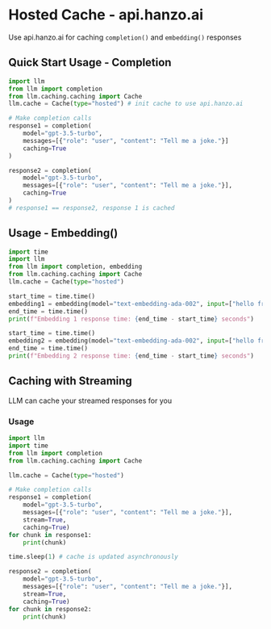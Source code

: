 # Hosted Cache - api.hanzo.ai

Use api.hanzo.ai for caching `completion()` and `embedding()` responses

## Quick Start Usage - Completion
```python
import llm
from llm import completion
from llm.caching.caching import Cache
llm.cache = Cache(type="hosted") # init cache to use api.hanzo.ai

# Make completion calls
response1 = completion(
    model="gpt-3.5-turbo", 
    messages=[{"role": "user", "content": "Tell me a joke."}]
    caching=True
)

response2 = completion(
    model="gpt-3.5-turbo", 
    messages=[{"role": "user", "content": "Tell me a joke."}],
    caching=True
)
# response1 == response2, response 1 is cached
```


## Usage - Embedding()

```python
import time
import llm
from llm import completion, embedding
from llm.caching.caching import Cache
llm.cache = Cache(type="hosted")

start_time = time.time()
embedding1 = embedding(model="text-embedding-ada-002", input=["hello from llm"*5], caching=True)
end_time = time.time()
print(f"Embedding 1 response time: {end_time - start_time} seconds")

start_time = time.time()
embedding2 = embedding(model="text-embedding-ada-002", input=["hello from llm"*5], caching=True)
end_time = time.time()
print(f"Embedding 2 response time: {end_time - start_time} seconds")
```

## Caching with Streaming 
LLM can cache your streamed responses for you

### Usage
```python
import llm
import time
from llm import completion
from llm.caching.caching import Cache

llm.cache = Cache(type="hosted")

# Make completion calls
response1 = completion(
    model="gpt-3.5-turbo", 
    messages=[{"role": "user", "content": "Tell me a joke."}], 
    stream=True,
    caching=True)
for chunk in response1:
    print(chunk)

time.sleep(1) # cache is updated asynchronously

response2 = completion(
    model="gpt-3.5-turbo", 
    messages=[{"role": "user", "content": "Tell me a joke."}], 
    stream=True,
    caching=True)
for chunk in response2:
    print(chunk)
```

